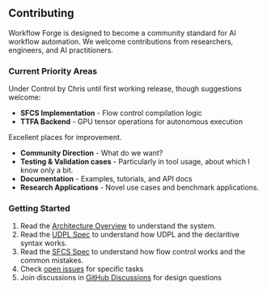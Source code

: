 ## Contributing

Workflow Forge is designed to become a community standard for AI workflow automation. We welcome contributions from researchers, engineers, and AI practitioners.

### Current Priority Areas

Under Control by Chris until first working release, though suggestions welcome:

-  **SFCS Implementation** - Flow control compilation logic
-  **TTFA Backend** - GPU tensor operations for autonomous execution

Excellent places for improvement.
- **Community Direction** - What do we want?
-  **Testing & Validation cases** - Particularly in tool usage, about which I know only a bit.
-  **Documentation** - Examples, tutorials, and API docs
- **Research Applications** - Novel use cases and benchmark applications.

### Getting Started
1. Read the [Architecture Overview](docs/Overview.md) to understand the system. 
2. Read the [UDPL Spec](docs/Frontend/UDPL.md) to understand how UDPL and the declaritive syntax works.
3. Read the [SFCS Spec](docs/Frontend/SFCS.md) to understand how flow control works and the common mistakes.
4. Check [open issues](../../issues) for specific tasks
5. Join discussions in [GitHub Discussions](../../discussions) for design questions

